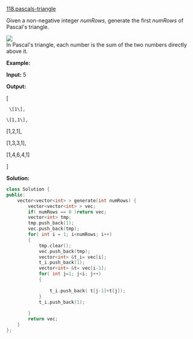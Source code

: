 [118.pascals-triangle](https://leetcode.com/problems/pascals-triangle/)  

Given a non-negative integer _numRows_, generate the first _numRows_ of Pascal's triangle.

![](https://upload.wikimedia.org/wikipedia/commons/0/0d/PascalTriangleAnimated2.gif)  
In Pascal's triangle, each number is the sum of the two numbers directly above it.

**Example:**

  
**Input:** 5
  
**Output:**
  
\[
  
     \[1\],
  
    \[1,1\],
  
   \[1,2,1\],
  
  \[1,3,3,1\],
  
 \[1,4,6,4,1\]
  
\]  



**Solution:**  

```cpp
class Solution {
public:
    vector<vector<int> > generate(int numRows) {
        vector<vector<int> > vec;
        if( numRows == 0 )return vec;
        vector<int> tmp;
        tmp.push_back(1);
        vec.push_back(tmp);
        for( int i = 1; i<numRows; i++)
        {
            tmp.clear();
            vec.push_back(tmp);
            vector<int> &t_i= vec[i];
            t_i.push_back(1);
            vector<int> &t= vec[i-1];
            for( int j=1; j<i; j++)
            {
                
                t_i.push_back( t[j-1]+t[j]);
            }
            t_i.push_back(1);
            
        }
        return vec;
    }
};
```
      